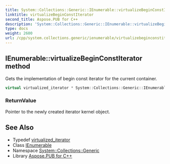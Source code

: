 ```yaml
---
title: System::Collections::Generic::IEnumerable::virtualizeBeginConstIterator method
linktitle: virtualizeBeginConstIterator
second_title: Aspose.PUB for C++
description: 'System::Collections::Generic::IEnumerable::virtualizeBeginConstIterator method. Gets the implementation of begin const iterator for the current container in C++.'
type: docs
weight: 2600
url: /cpp/system.collections.generic/ienumerable/virtualizebeginconstiterator/
---
```

## IEnumerable::virtualizeBeginConstIterator method


Gets the implementation of begin const iterator for the current container.

```cpp
virtual virtualized_iterator * System::Collections::Generic::IEnumerable<T>::virtualizeBeginConstIterator() const
```


### ReturnValue

Pointer to the newly created iterator kernel object.

## See Also

* Typedef [virtualized_iterator](../virtualized_iterator/)
* Class [IEnumerable](../)
* Namespace [System::Collections::Generic](../../)
* Library [Aspose.PUB for C++](../../../)
